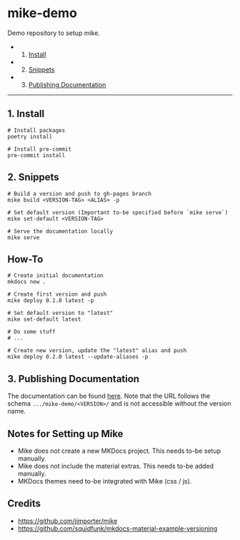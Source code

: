 # mike-demo

Demo repository to setup mike.

<!-- vscode-markdown-toc -->
* 1. [Install](#Install)
* 2. [Snippets](#Snippets)
* 3. [Publishing Documentation](#PublishingDocumentation)

<!-- vscode-markdown-toc-config
	numbering=true
	autoSave=true
	/vscode-markdown-toc-config -->
<!-- /vscode-markdown-toc -->

---

##  1. <a name='Install'></a>Install

```console
# Install packages
poetry install

# Install pre-commit
pre-commit install
```

##  2. <a name='Snippets'></a>Snippets

```console
# Build a version and push to gh-pages branch
mike build <VERSION-TAG> <ALIAS> -p

# Set default version (Important to-be specified before `mike serve`)
mike set-default <VERSION-TAG>

# Serve the documentation locally
mike serve
```

## How-To

```console
# Create initial documentation
mkdocs new .

# Create first version and push
mike deploy 0.1.0 latest -p

# Set default version to "latest"
mike set-default latest

# Do some stuff
# ...

# Create new version, update the "latest" alias and push
mike deploy 0.2.0 latest --update-aliases -p
```

##  3. <a name='PublishingDocumentation'></a>Publishing Documentation

The documentation can be found [here](https://schernhe.github.io/mike-demo/0.1.0/). Note that the URL follows the schema `.../mike-demo/<VERSION>/` and is not accessible without the version name.

## Notes for Setting up Mike

- Mike does not create a new MKDocs project. This needs to-be setup manually.
- Mike does not include the material extras. This needs to-be added manually.
- MKDocs themes need to-be integrated with Mike (css / js).


## Credits
- https://github.com/jimporter/mike
- https://github.com/squidfunk/mkdocs-material-example-versioning
